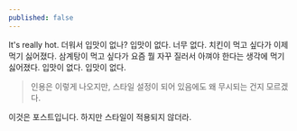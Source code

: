 ```yaml
---
published: false
---
```

It's really hot. 더워서 입맛이 없나? 입맛이 없다. 너무 없다. 치킨이 먹고 싶다가 이제 먹기 싫어졌다. 삼계탕이 먹고 싶다가 요즘 뭘 자꾸 질러서 아껴야 한다는 생각에 먹기 싫어졌다. 입맛이 없다. 입맛이 없다.

>인용은 이렇게 나오지만, 스타일 설정이 되어 있음에도 왜 무시되는 건지 모르겠다.

이것은 포스트입니다. 하지만 스타일이 적용되지 않더라.